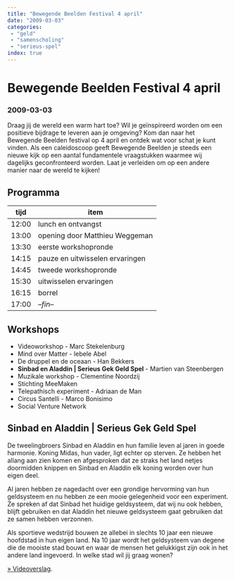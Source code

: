 ```yaml
---
title: "Bewegende Beelden Festival 4 april"
date: "2009-03-03"
categories:
 - "geld"
 - "samenscholing"
 - "serieus-spel"
index: true
---
```

# Bewegende Beelden Festival 4 april
### 2009-03-03


Draag jij de wereld een warm hart toe? Wil je geïnspireerd worden om een positieve bijdrage te leveren aan je omgeving? Kom dan naar het Bewegende Beelden festival op 4 april en ontdek wat voor schat je kunt vinden. Als een caleidoscoop geeft Bewegende Beelden je steeds een nieuwe kijk op een aantal fundamentele vraagstukken waarmee wij dagelijks geconfronteerd worden. Laat je verleiden om op een andere manier naar de wereld te kijken!

<!--more-->

## Programma
|tijd|item|
|---|---|
|12:00|lunch en ontvangst|
|13:00|opening door Matthieu Weggeman|
|13:30|eerste workshopronde|
|14:15|pauze en uitwisselen ervaringen|
|14:45|tweede workshopronde|
|15:30|uitwisselen ervaringen|
|16:15|borrel|
|17:00|_–fin–_|

## Workshops

- Videoworkshop - Marc Stekelenburg
- Mind over Matter - Iebele Abel
- De druppel en de oceaan - Han Bekkers
- **Sinbad en Aladdin | Serieus Gek Geld Spel** - Martien van Steenbergen
- Muzikale workshop - Clementine Noordzij
- Stichting MeeMaken
- Telepathisch experiment - Adriaan de Man
- Circus Santelli - Marco Bonisimo
- Social Venture Network

## Sinbad en Aladdin | Serieus Gek Geld Spel
 De tweelingbroers Sinbad en Aladdin en hun familie leven al jaren in goede harmonie. Koning Midas, hun vader, ligt echter op sterven. Ze hebben het allang aan zien komen en afgesproken dat ze straks het land netjes doormidden knippen en Sinbad en Aladdin elk koning worden over hun eigen deel.

Al jaren hebben ze nagedacht over een grondige hervorming van hun geldsysteem en nu hebben ze een mooie gelegenheid voor een experiment. Ze spreken af dat Sinbad het huidige geldsysteem, dat wij nu ook hebben, blijft gebruiken en dat Aladdin het nieuwe geldsysteem gaat gebruiken dat ze samen hebben verzonnen.

Als sportieve wedstrijd bouwen ze allebei in slechts 10 jaar een nieuwe hoofdstad in hun eigen land. Na 10 jaar wordt het geldsysteem van degene die de mooiste stad bouwt en waar de mensen het gelukkigst zijn ook in het andere land ingevoerd. In welke stad wil jij graag wonen?

[» Videoverslag](https://youtu.be/He3xYfa6anw?si=0QDN5xqIjacDG-IN).

